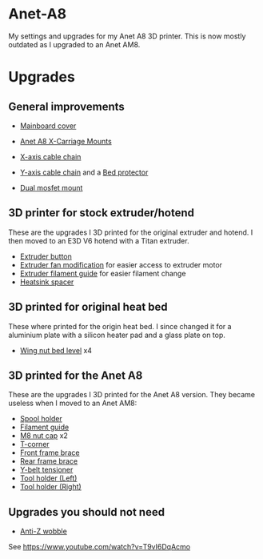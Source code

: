 # Anet-A8
My settings and upgrades for my Anet A8 3D printer. This is now mostly outdated as I upgraded to an Anet AM8.

# Upgrades

## General improvements

- [Mainboard cover](https://www.thingiverse.com/thing:2013479)

- [Anet A8 X-Carriage Mounts](https://www.thingiverse.com/thing:1919544)

- [X-axis cable chain](https://www.thingiverse.com/thing:2115095)

- [Y-axis cable chain](https://www.thingiverse.com/thing:1874802) and a [Bed protector](https://www.thingiverse.com/thing:2221564)

- [Dual mosfet mount](https://www.thingiverse.com/thing:2086107)

## 3D printer for stock extruder/hotend

These are the upgrades I 3D printed for the original extruder and hotend. I then moved to an E3D V6 hotend with a Titan extruder.

- [Extruder button](https://www.thingiverse.com/thing:1935151)
- [Extruder fan modification](https://www.thingiverse.com/thing:2290361) for easier access to extruder motor
- [Extruder filament guide](https://www.thingiverse.com/thing:2327007) for easier filament change
- [Heatsink spacer](https://www.thingiverse.com/thing:2387420)

## 3D printed for original heat bed

These where printed for the origin heat bed. I since changed it for a aluminium plate with a silicon heater pad and a glass plate on top.

- [Wing nut bed level](https://www.thingiverse.com/thing:2000216) x4

## 3D printed for the Anet A8

These are the upgrades I 3D printed for the Anet A8 version. They became useless when I moved to an Anet AM8:

- [Spool holder](https://www.thingiverse.com/thing:1624641)
- [Filament guide](https://www.thingiverse.com/thing:1764285)
- [M8 nut cap](https://www.thingiverse.com/thing:2357524) x2
- [T-corner](https://www.thingiverse.com/thing:1672959)
- [Front frame brace](https://www.thingiverse.com/thing:1857991)
- [Rear frame brace](https://www.thingiverse.com/thing:1852358)
- [Y-belt tensioner](https://www.thingiverse.com/thing:1959208)
- [Tool holder (Left)](https://www.thingiverse.com/thing:2072360)
- [Tool holder (Right)](https://www.thingiverse.com/thing:2086689)

## Upgrades you should not need
- [Anti-Z wobble](https://www.thingiverse.com/thing:1858435)

See https://www.youtube.com/watch?v=T9vI6DqAcmo
